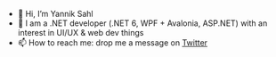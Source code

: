 - 👋 Hi, I’m Yannik Sahl
- 🌱 I am a .NET developer (.NET 6, WPF + Avalonia, ASP.NET) with an interest in UI/UX & web dev things
- 📫 How to reach me: drop me a message on [Twitter](https://twitter.com/YannikSahl)

<!---
YannikSahl/YannikSahl is a ✨ special ✨ repository because its `README.md` (this file) appears on your GitHub profile.
You can click the Preview link to take a look at your changes.
--->
